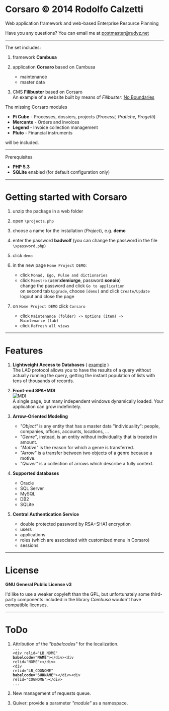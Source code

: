 Corsaro © 2014 Rodolfo Calzetti
===============================

Web application framework and web-based Enterprise Resource Planning

Have you any questions? You can email me at postmaster@rudyz.net

---

The set includes:

1. framework __Cambusa__<br>

2. application __Corsaro__ based on Cambusa<br>
   * maintenance<br>
   * master data<br>

3. CMS __Filibuster__ based on Corsaro  
   An example of a website built by means of _Filibuster_: [No Boundaries](http://www.rudyz.net/apps/corsaro/filibuster.php?env=flb_giovyz&site=senzaconfini&id=A000000009019S)


The missing Corsaro modules
* __Pi Cube__ - Processes, dossiers, projects (_Processi, Pratiche, Progetti_)<br>
* __Mercante__ - Orders and invoices<br>
* __Legend__ - Invoice collection management<br>
* __Pluto__ - Financial instruments<br>

will be included.

---

Prerequisites
* __PHP 5.3__<br>
* __SQLite__ enabled (for default configuration only)<br>

---

Getting started with Corsaro
============================

1. unzip the package in a web folder

2. open <code>\projects.php</code>

3. choose a name for the installation (_Project_), e.g. __demo__

4. enter the password __badwolf__ (you can change the password in the file <code>\xpassword.php</code>)

5. click <code>demo</code>

6. in the new page <code>Home Project DEMO</code>:<br>
   * click <code>Monad, Ego, Pulse and dictionaries</code><br>
   * click <code>Maestro</code> (user:__demiurge__, password:__sonoio__)<br>
     change the password and click <code>Go to application</code><br>
     on second tab <code>Upgrade</code>, choose <code>[demo]</code> and click <code>Create/Update</code><br>
     logout and close the page

7. on <code>Home Project DEMO</code> click <code>Corsaro</code><br>
   * click <code>Maintenance (folder) -> Options (item) -> Maintenance (tab)</code><br>
   * click <code>Refresh all views</code><br>

---

Features
========

1. __Lightweight Access to Databases__ ( [example](http://www.rudyz.net/apps/corsaro/filibuster.php?env=flb_scibile&site=matematica&id=A00000000K00CH) )<br>
The LAD protocol allows you to have the results of a query without actually running the query, getting the instant population of lists with tens of thousands of records.

2. __Front-end SPA+MDI__<br>
![MDI](https://raw.githubusercontent.com/cambusa/corsaro/master/screenshot01.png)  
A single page, but many independent windows dynamically loaded. Your application can grow indefinitely.

3. __Arrow-Oriented Modeling__<br>
   * _"Object"_ is any entity that has a master data "individuality": people, companies, offices, accounts, locations, ...<br>
   * _"Genre"_, instead, is an entity without individuality that is treated in amount.<br>
   * _"Motive"_ is the reason for which a genre is transferred.<br>
   * _"Arrow"_ is a transfer between two objects of a genre because a motive.<br>
   * _"Quiver"_ is a collection of arrows which describe a fully context. 

4. __Supported databases__
   * Oracle
   * SQL Server
   * MySQL
   * DB2
   * SQLite

5. __Central Authentication Service__  
   * double protected password by RSA+SHA1 encryption  
   * users  
   * applications  
   * roles (which are associated with customized menu in Corsaro)  
   * sessions  

---

License
=======

__GNU General Public License v3__

I'd like to use a weaker copyleft than the GPL, but unfortunately some third-party components included in the library _Cambusa_ wouldn't have compatible licenses.

---

ToDo
====

1. Attribution of the _"babelcodes"_ for the localization.<br>
   <code>...</code><br>
   <code>\<div relid="LB\_NOME" __babelcode="NAME"__\>\</div\>\<div relid="NOME"\>\</div\> </code><br>
   <code>\<div relid="LB\_COGNOME" __babelcode="SURNAME"__\>\</div\>\<div relid="COGNOME"\>\</div\> </code><br>
   <code>... </code>

2. New management of requests queue.

3. Quiver: provide a parameter _"module"_ as a namespace.




